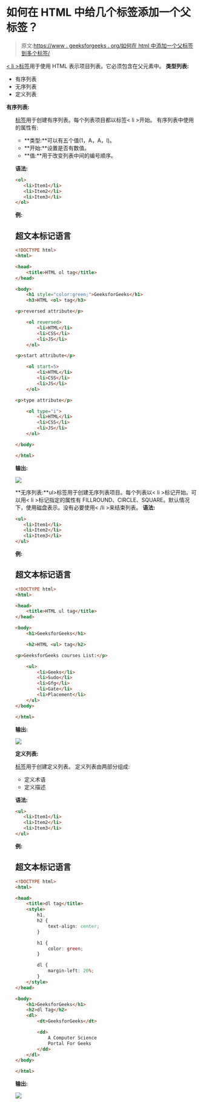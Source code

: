 # 如何在 HTML 中给几个标签添加一个父标签？

> 原文:[https://www . geeksforgeeks . org/如何在 html 中添加一个父标签到多个标签/](https://www.geeksforgeeks.org/how-to-add-a-parent-to-several-tags-in-html/)

[< li >标签](https://www.geeksforgeeks.org/html-li-tag/)用于使用 HTML 表示项目列表。它必须包含在父元素中。
**类型列表:**

*   有序列表
*   无序列表
*   定义列表

**有序列表:**[<ol>标签](https://www.geeksforgeeks.org/html-ol-tag/)用于创建有序列表。每个列表项目都以标签< li >开始。
有序列表中使用的属性有:

*   **类型:**可以有五个值(1，A，A，I)。
*   **开始:**设置是否有数值。
*   **值:**用于改变列表中间的编号顺序。

**语法:**

```html
<ol>
   <li>Item1</li>
   <li>Item2</li>
   <li>Item3</li>
</ol>
```

**例:**

## 超文本标记语言

```html
<!DOCTYPE html>
<html>

<head>
    <title>HTML ol tag</title>
</head>

<body>
    <h1 style="color:green;">GeeksforGeeks</h1>
    <h3>HTML <ol> tag</h3>

<p>reversed attribute</p>

    <ol reversed>
        <li>HTML</li>
        <li>CSS</li>
        <li>JS</li>
    </ol>

<p>start attribute</p>

    <ol start=5>
        <li>HTML</li>
        <li>CSS</li>
        <li>JS</li>
    </ol>

<p>type attribute</p>

    <ol type="i">
        <li>HTML</li>
        <li>CSS</li>
        <li>JS</li>
    </ol>

</body>

</html>
```

**输出:**

![](img/e330a13689c6e29662fb92e35498536d.png)

**无序列表:**ul>标签用于创建无序列表项目。每个列表以< li >标记开始。可以用< li >标记指定的属性有 FILLROUND、CIRCLE、SQUARE。默认情况下，使用磁盘表示。没有必要使用< /li >来结束列表。
**语法:**

```html
<ul>
   <li>Item1</li>
   <li>Item2</li>
   <li>Item3</li>
</ul>
```

**例:**

## 超文本标记语言

```html
<!DOCTYPE html>
<html>

<head>
    <title>HTML ul tag</title>
</head>

<body>
    <h1>GeeksforGeeks</h1>

    <h2>HTML <ul> tag</h2>

<p>GeeksforGeeks courses List:</p>

    <ul>
        <li>Geeks</li>
        <li>Sudo</li>
        <li>Gfg</li>
        <li>Gate</li>
        <li>Placement</li>
    </ul>
</body>

</html>
```

**输出:**

![](img/c84c683d79c5fd5d5627e76e29c19c72.png)

**定义列表:**[<dl>标签](https://www.geeksforgeeks.org/html-dl-tag/)用于创建定义列表。
定义列表由两部分组成:

*   定义术语
*   定义描述

**语法:**

```html
<ul>
   <li>Item1</li>
   <li>Item2</li>
   <li>Item3</li>
</ul>
```

**例:**

## 超文本标记语言

```html
<!DOCTYPE html>
<html>

<head>
    <title>dl tag</title>
    <style>
        h1,
        h2 {
            text-align: center;
        }

        h1 {
            color: green;
        }

        dl {
            margin-left: 20%;
        }
    </style>
</head>

<body>
    <h1>GeeksforGeeks</h1>
    <h2>dl Tag</h2>
    <dl>
        <dt>GeeksforGeeks</dt>

        <dd>
            A Computer Science
            Portal For Geeks
        </dd>
    </dl>
</body>

</html>          
```

**输出:**

![](img/b06acdaffe9c9638036f323560ce873d.png)